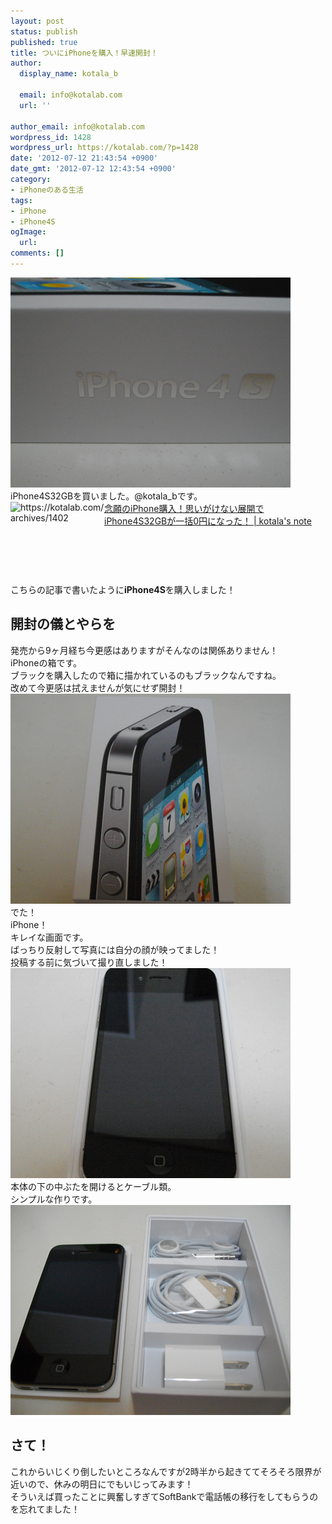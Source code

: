 ```yaml
---
layout: post
status: publish
published: true
title: ついにiPhoneを購入！早速開封！
author:
  display_name: kotala_b

  email: info@kotalab.com
  url: ''

author_email: info@kotalab.com
wordpress_id: 1428
wordpress_url: https://kotalab.com/?p=1428
date: '2012-07-12 21:43:54 +0900'
date_gmt: '2012-07-12 12:43:54 +0900'
category:
- iPhoneのある生活
tags:
- iPhone
- iPhone4S
ogImage:
  url:
comments: []
---
```

<p><a href="/wp-content/uploads/iphone_01.jpg" target="_blank"><img src="/wp-content/uploads/iphone_01.jpg" alt="" title="iphone_01" width="448" height="336" class="alignnone size-full wp-image-1430" /></a><br />
iPhone4S32GBを買いました。@kotala_bです。<br />
<a href="/iphone4s32gb-0yen" target="_blank"><img title="念願のiPhone購入！思いがけない展開でiPhone4S32GBが一括0円になった！ | kotala's note" src="https://capture.heartrails.com/150x130/1342095433402?https://kotalab.com/iphone4s32gb-0yen" alt="https://kotalab.com/archives/1402" width="150" height="130" align="left" /></a><a href="/iphone4s32gb-0yen" title="念願のiPhone購入！思いがけない展開でiPhone4S32GBが一括0円になった！" target="_blank">念願のiPhone購入！思いがけない展開でiPhone4S32GBが一括0円になった！ | kotala's note</a><br style="clear:both;" />こちらの記事で書いたように<strong>iPhone4S</strong>を購入しました！<br />
</p>
<!--more-->
<h2>開封の儀とやらを</h2>
<p>発売から9ヶ月経ち今更感はありますがそんなのは関係ありません！<br />
iPhoneの箱です。<br />
ブラックを購入したので箱に描かれているのもブラックなんですね。<br />
改めて今更感は拭えませんが気にせず開封！<br />
<a href="/wp-content/uploads/iphone_02.jpg" target="_blank"><img src="/wp-content/uploads/iphone_02.jpg" alt="" title="iphone_02" width="448" height="336" class="alignnone size-full wp-image-1431" /></a><br />
でた！<br />
iPhone！<br />
キレイな画面です。<br />
ばっちり反射して写真には自分の顔が映ってました！<br />
投稿する前に気づいて撮り直しました！<br />
<a href="/wp-content/uploads/iphone_03.jpg" target="_blank"><img src="/wp-content/uploads/iphone_03.jpg" alt="" title="iphone_03" width="448" height="336" class="alignnone size-full wp-image-1432" /></a><br />
本体の下の中ぶたを開けるとケーブル類。<br />
シンプルな作りです。<br />
<a href="/wp-content/uploads/iphone_04.jpg" target="_blank"><img src="/wp-content/uploads/iphone_04.jpg" alt="" title="iphone_04" width="448" height="336" class="alignnone size-full wp-image-1429" /></a></p>
<h2>さて！</h2>
<p>これからいじくり倒したいところなんですが2時半から起きててそろそろ限界が近いので、休みの明日にでもいじってみます！<br />
そういえば買ったことに興奮しすぎてSoftBankで電話帳の移行をしてもらうのを忘れてました！</p>
